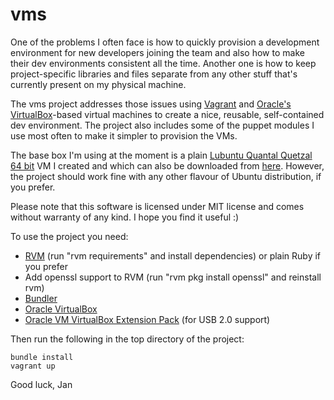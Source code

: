 vms
===

One of the problems I often face is how to quickly provision a development environment for new developers joining the team
and also how to make their dev environments consistent all the time. Another one is how to keep project-specific libraries
and files separate from any other stuff that's currently present on my physical machine.

The vms project addresses those issues using [Vagrant](http://www.vagrantup.com) and
[Oracle's VirtualBox](https://www.virtualbox.org/)-based virtual machines to create a nice, reusable,
self-contained dev environment. The project also includes some of the puppet modules I use most often
to make it simpler to provision the VMs.

The base box I'm using at the moment is a plain [Lubuntu Quantal Quetzal 64 bit](http://lubuntu.net/) VM
I created and which can also be downloaded from [here](http://dl.dropbox.com/u/19636958/vagrant-lubuntu-quantal-quetzal64.box).
However, the project should work fine with any other flavour of Ubuntu distribution, if you prefer.

Please note that this software is licensed under MIT license and comes without warranty of any kind. I hope you find
it useful :)

To use the project you need:
- [RVM](https://rvm.io/) (run "rvm requirements" and install dependencies) or plain Ruby if you prefer
- Add openssl support to RVM (run "rvm pkg install openssl" and reinstall rvm)
- [Bundler](http://gembundler.com/) 
- [Oracle VirtualBox](https://www.virtualbox.org/)
- [Oracle VM VirtualBox Extension Pack](http://www.oracle.com/technetwork/server-storage/virtualbox/downloads/index.html#extpack) (for USB 2.0 support)

Then run the following in the top directory of the project:
```
bundle install
vagrant up
```

Good luck,
Jan
